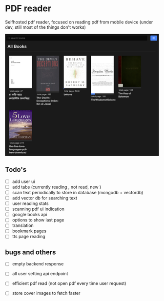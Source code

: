 # PDF reader
Selfhosted pdf reader, focused on reading pdf from mobile device 
(under dev, still most of the things don't works)

![ss](./images/img1.png)



## Todo's
- [ ] add user ui
- [ ] add tabs (currently reading , not read, new ) 
- [ ] scan text periodically to store in database (mongodb + vectordb)
- [ ] add vector db for searching text
- [ ] user reading stats 
- [ ] scanning pdf ui indication 
- [ ] google books api 
- [ ] options to show last page
- [ ] translation
- [ ] bookmark pages
- [ ] tts page reading

## bugs and others
- [ ] empty backend response
- [ ] all user setting api endpoint
- [ ] efficient pdf read (not open pdf every time user request)
- [ ] store cover images to fetch faster




